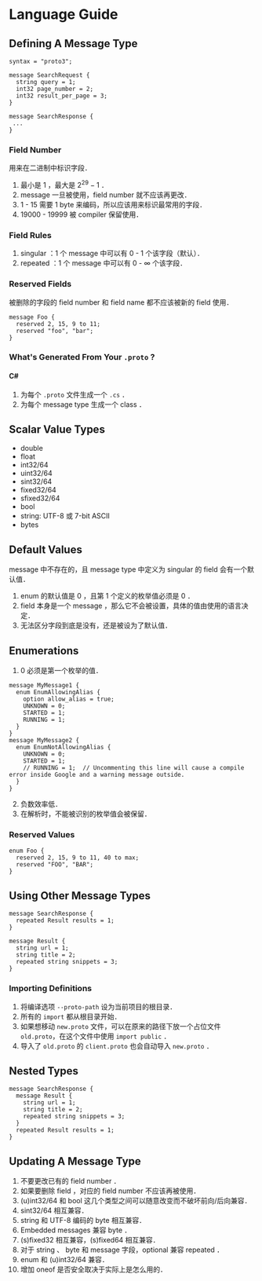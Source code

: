 # Language Guide

## Defining A Message Type

```proto3
syntax = "proto3";

message SearchRequest {
  string query = 1;
  int32 page_number = 2;
  int32 result_per_page = 3;
}

message SearchResponse {
 ...
}
```

### Field Number

用来在二进制中标识字段．

1. 最小是 1 ，最大是 $2^{29}-1$ ．
2. message 一旦被使用，field number 就不应该再更改．
3. 1 - 15 需要 1 byte 来编码，所以应该用来标识最常用的字段．
4. 19000 - 19999 被 compiler 保留使用．

### Field Rules

1. singular ：1 个 message 中可以有 0 - 1 个该字段（默认）．
2. repeated ：1 个 message 中可以有 0 - ∞ 个该字段．

### Reserved Fields

被删除的字段的 field number 和 field name 都不应该被新的 field 使用．

```proto3
message Foo {
  reserved 2, 15, 9 to 11;
  reserved "foo", "bar";
}
```

### What's Generated From Your `.proto` ?

#### C#

1. 为每个 `.proto` 文件生成一个 `.cs` ．
2. 为每个 message type 生成一个 class ．

## Scalar Value Types

- double
- float
- int32/64
- uint32/64
- sint32/64
- fixed32/64
- sfixed32/64
- bool
- string: UTF-8 或 7-bit ASCII
- bytes

## Default Values

message 中不存在的，且 message type 中定义为 singular 的 field 会有一个默认值．

1. enum 的默认值是 0 ，且第 1 个定义的枚举值必须是 0 ．
2. field 本身是一个 message ，那么它不会被设置，具体的值由使用的语言决定．
3. 无法区分字段到底是没有，还是被设为了默认值．

## Enumerations

1. 0 必须是第一个枚举的值．

  ```proto3
  message MyMessage1 {
    enum EnumAllowingAlias {
      option allow_alias = true;
      UNKNOWN = 0;
      STARTED = 1;
      RUNNING = 1;
    }
  }
  message MyMessage2 {
    enum EnumNotAllowingAlias {
      UNKNOWN = 0;
      STARTED = 1;
      // RUNNING = 1;  // Uncommenting this line will cause a compile error inside Google and a warning message outside.
    }
  }
  ```

2. 负数效率低．
3. 在解析时，不能被识别的枚举值会被保留．

### Reserved Values

  ```proto3
  enum Foo {
    reserved 2, 15, 9 to 11, 40 to max;
    reserved "FOO", "BAR";
  }
  ```

## Using Other Message Types

```proto3
message SearchResponse {
  repeated Result results = 1;
}

message Result {
  string url = 1;
  string title = 2;
  repeated string snippets = 3;
}
```

### Importing Definitions

1. 将编译选项 `--proto-path` 设为当前项目的根目录．
2. 所有的 `import` 都从根目录开始．
3. 如果想移动 `new.proto` 文件，可以在原来的路径下放一个占位文件 `old.proto`，在这个文件中使用 `import public` ．
4. 导入了 `old.proto` 的 `client.proto` 也会自动导入 `new.proto` ．

## Nested Types

```proto3
message SearchResponse {
  message Result {
    string url = 1;
    string title = 2;
    repeated string snippets = 3;
  }
  repeated Result results = 1;
}
```

## Updating A Message Type

1. 不要更改已有的 field number ．
2. 如果要删除 field ，对应的 field number 不应该再被使用．
3. (u)int32/64 和 bool 这几个类型之间可以随意改变而不破坏前向/后向兼容．
4. sint32/64 相互兼容．
5. string 和 UTF-8 编码的 byte 相互兼容．
6. Embedded messages 兼容 byte ．
7. (s)fixed32 相互兼容，(s)fixed64 相互兼容．
8. 对于 string 、 byte 和 message 字段，optional 兼容 repeated ．
9. enum 和 (u)int32/64 兼容．
10. 增加 oneof 是否安全取决于实际上是怎么用的．